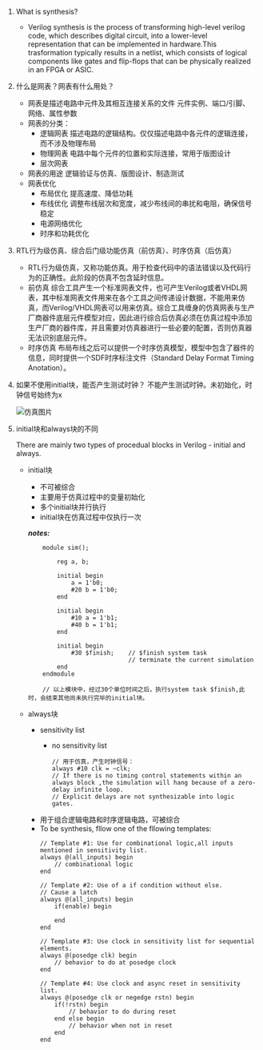 1. What is synthesis?
    - Verilog synthesis is the process of transforming high-level verilog code, which describes digital circuit, into a lower-level representation that can be implemented in hardware.This trasformation typically results in a netlist, which consists of logical components like gates and flip-flops that can be physically realized in an FPGA or ASIC.
2. 什么是网表？网表有什么用处？
    - 网表是描述电路中元件及其相互连接关系的文件
        元件实例、端口/引脚、网络、属性参数
    - 网表的分类：
        - 逻辑网表
            描述电路的逻辑结构。仅仅描述电路中各元件的逻辑连接，而不涉及物理布局
        - 物理网表
            电路中每个元件的位置和实际连接，常用于版图设计
        - 层次网表
    - 网表的用途
        逻辑验证与仿真、版图设计、制造测试
    - 网表优化
        - 布局优化
            提高速度、降低功耗
        - 布线优化
            调整布线层次和宽度，减少布线间的串扰和电阻，确保信号稳定
        - 电源网络优化
        - 时序和功耗优化
3. RTL行为级仿真、综合后门级功能仿真（前仿真）、时序仿真（后仿真）
    - RTL行为级仿真，又称功能仿真。用于检查代码中的语法错误以及代码行为的正确性。此阶段的仿真不包含延时信息。
    - 前仿真 综合工具产生一个标准网表文件，也可产生Verilog或者VHDL网表，其中标准网表文件用来在各个工具之间传递设计数据，不能用来仿真，而Verilog/VHDL网表可以用来仿真。综合工具缠身的仿真网表与生产厂商器件底层元件模型对应，因此进行综合后仿真必须在仿真过程中添加生产厂商的器件库，并且需要对仿真器进行一些必要的配置，否则仿真器无法识别底层元件。
    - 时序仿真 布局布线之后可以提供一个时序仿真模型，模型中包含了器件的信息，同时提供一个SDF时序标注文件（Standard Delay Format Timing Anotation）。
4. 如果不使用initial块，能否产生测试时钟？
    不能产生测试时钟。未初始化，时钟信号始终为x

    ![仿真图片](https://github.com/Spider-Viper/Picture/blob/main/clock_tb_wave.PNG "仿真波形图")
5. initial块和always块的不同

    There are mainly two types of procedual blocks in Verilog - initial and always.
    - initial块
        * 不可被综合
        * 主要用于仿真过程中的变量初始化
        * 多个initial块并行执行
        * initial块在仿真过程中仅执行一次

        ***notes:***
        ```
            module sim();

                reg a, b;

                initial begin
                    a = 1'b0;
                    #20 b = 1'b0;
                end

                initial begin
                    #10 a = 1'b1;
                    #40 b = 1'b1;
                end
                
                initial begin
                    #30 $finish;    // $finish system task
                                    // terminate the current simulation
                end
            endmodule

            // 以上模块中，经过30个单位时间之后，执行system task $finish,此时，会结束其他尚未执行完毕的initial块。
        ```
    - always块
        * sensitivity list
            - no sensitivity list
                
                ```
                // 用于仿真，产生时钟信号：
                always #10 clk = ~clk;
                // If there is no timing control statements within an always block ,the simulation will hang because of a zero-delay infinite loop.
                // Explicit delays are not synthesizable into logic gates.
                ```                  
        * 用于组合逻辑电路和时序逻辑电路，可被综合
        * To be synthesis, fllow one of the fllowing templates:
            ```
            // Template #1: Use for combinational logic,all inputs mentioned in sensitivity list.
            always @(all_inputs) begin
                // combinational logic
            end

            // Template #2: Use of a if condition without else.
            // Cause a latch
            always @(all_inputs) begin
                if(enable) begin

                end
            end

            // Template #3: Use clock in sensitivity list for sequential elements.
            always @(posedge clk) begin
                // behavior to do at posedge clock
            end

            // Template #4: Use clock and async reset in sensitivity list.
            always @(posedge clk or negedge rstn) begin
                if(!rstn) begin
                    // behavior to do during reset
                end else begin
                    // behavior when not in reset
                end
            end
            ```

        

